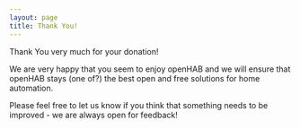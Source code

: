 ```yaml
---
layout: page
title: Thank You!
---
```


Thank You very much for your donation!

We are very happy that you seem to enjoy openHAB and we will ensure that openHAB stays (one of?) the best open and free solutions for home automation.

Please feel free to let us know if you think that something needs to be improved - we are always open for feedback!
